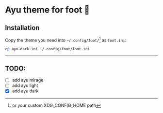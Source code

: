 # Ayu theme for foot 🌙

## Installation

Copy the theme you need into `~/.config/foot/`[^1] as `foot.ini`:
```sh
cp ayu-dark.ini ~/.config/foot/foot.ini
```

------

## TODO:

- [ ] add ayu mirage
- [ ] add ayu light
- [x] add ayu dark

[^1]: or your custom XDG_CONFIG_HOME path
